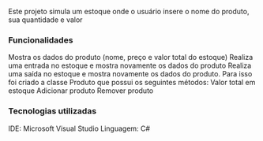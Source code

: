 <!DOCTYPE html>

<html>
  
<head>
  
<meta charset="UTF-8"/>

<title>Estoque</title>

</head>

<body>
  
<p>Este projeto simula um estoque onde o usuário insere o nome do produto, sua quantidade e valor</p>

<h3>Funcionalidades</h3> 
<p>Mostra os dados do produto (nome, preço e valor total do estoque)
   Realiza uma entrada no estoque e mostra novamente os dados do produto
   Realiza uma saída no estoque e mostra novamente os dados do produto.
   Para isso foi criado a classe Produto que possui os seguintes métodos:
        Valor total em estoque
        Adicionar produto
        Remover produto</p>

<h3>Tecnologias utilizadas</h3> 
<p>IDE: Microsoft Visual Studio
   Linguagem: C#   </p>
   
</body>

</html>

  
